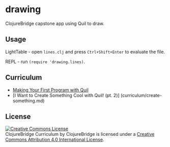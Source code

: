 # drawing

ClojureBridge capstone app using Quil to draw.

## Usage

LightTable - open `lines.clj` and press `Ctrl+Shift+Enter` to evaluate
the file.

REPL - run `(require 'drawing.lines)`.

## Curriculum

* [Making Your First Program with Quil](curriculum/first-program.md)
* [I Want to Create Something Cool with Quil! (pt. 2)] (curriculum/create-something.md)


## License

<a rel="license" href="http://creativecommons.org/licenses/by/4.0/deed.en_US"><img alt="Creative Commons License" style="border-width:0" src="http://i.creativecommons.org/l/by/4.0/88x31.png" /></a><br /><span xmlns:dct="http://purl.org/dc/terms/" href="http://purl.org/dc/dcmitype/Text" property="dct:title" rel="dct:type">ClojureBridge Curriculum</span> by <span xmlns:cc="http://creativecommons.org/ns#" property="cc:attributionName">ClojureBridge</span> is licensed under a <a rel="license" href="http://creativecommons.org/licenses/by/4.0/deed.en_US">Creative Commons Attribution 4.0 International License</a>.
